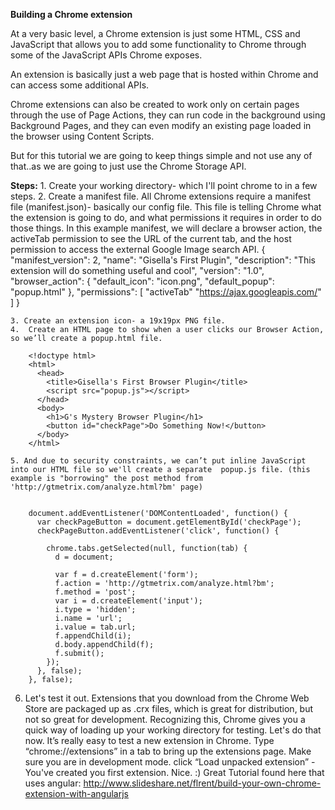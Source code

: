 **Building a Chrome extension**

At a very basic level, a Chrome extension is just some HTML, CSS and JavaScript that allows you to add some functionality to Chrome through some of the JavaScript APIs Chrome exposes. 

An extension is basically just a web page that is hosted within Chrome and can access some additional APIs.

Chrome extensions can also be created to work only on certain pages through the use of Page Actions, they can run code in the background using Background Pages, and they can even modify an existing page loaded in the browser using Content Scripts. 

But for this tutorial we are going to keep things simple and not use any of that..as we are going to just use the Chrome Storage API.

**Steps:**
	1. Create your working directory- which I'll point chrome to in a few steps.
	2. Create a manifest file. All Chrome extensions require a manifest file (manifest.json)- basically our config file. This file is telling  Chrome what the extension is going to do, and what permissions it requires in order to do those things. 
	In this example manifest, we will declare a browser action, the activeTab permission to see the URL of the current tab, and the host permission to access the external Google Image search API.
	{
  "manifest_version": 2,
	  "name": "Gisella's First Plugin",
  "description": "This extension will do something useful and cool",
  "version": "1.0",
	"browser_action": {
   "default_icon": "icon.png",
   "default_popup": "popup.html"
  },
  "permissions": [
   "activeTab" 
	"https://ajax.googleapis.com/"
	   ]
}
	
	3. Create an extension icon- a 19x19px PNG file.
	4.  Create an HTML page to show when a user clicks our Browser Action, so we’ll create a popup.html file.
	
		<!doctype html>
		<html>
		  <head>
		    <title>Gisella's First Browser Plugin</title>
		    <script src="popup.js"></script>
		  </head>
		  <body>
		    <h1>G's Mystery Browser Plugin</h1>
		    <button id="checkPage">Do Something Now!</button>
		  </body>
		</html>
		
	5. And due to security constraints, we can’t put inline JavaScript into our HTML file so we'll create a separate  popup.js file. (this example is "borrowing" the post method from 'http://gtmetrix.com/analyze.html?bm' page)
		
		
		document.addEventListener('DOMContentLoaded', function() {
		  var checkPageButton = document.getElementById('checkPage');
		  checkPageButton.addEventListener('click', function() {
		
		    chrome.tabs.getSelected(null, function(tab) {
		      d = document;
		
		      var f = d.createElement('form');
		      f.action = 'http://gtmetrix.com/analyze.html?bm';
		      f.method = 'post';
		      var i = d.createElement('input');
		      i.type = 'hidden';
		      i.name = 'url';
		      i.value = tab.url;
		      f.appendChild(i);
		      d.body.appendChild(f);
		      f.submit();
		    });
		  }, false);
		}, false);
		
	
	
6.  Let's test it out.
Extensions that you download from the Chrome Web Store are packaged up as .crx files, which is great for distribution, but not so great for development.  Recognizing this, Chrome gives you a quick way of loading up your working directory for testing. Let's do that now.
	It’s really easy to test a new extension in Chrome. Type “chrome://extensions” in a tab to bring up the extensions page.
	Make sure you are in development mode.
	click “Load unpacked extension” -You've created you first extension. Nice. :)
		Great Tutorial found here that uses angular:
	http://www.slideshare.net/flrent/build-your-own-chrome-extension-with-angularjs
	
